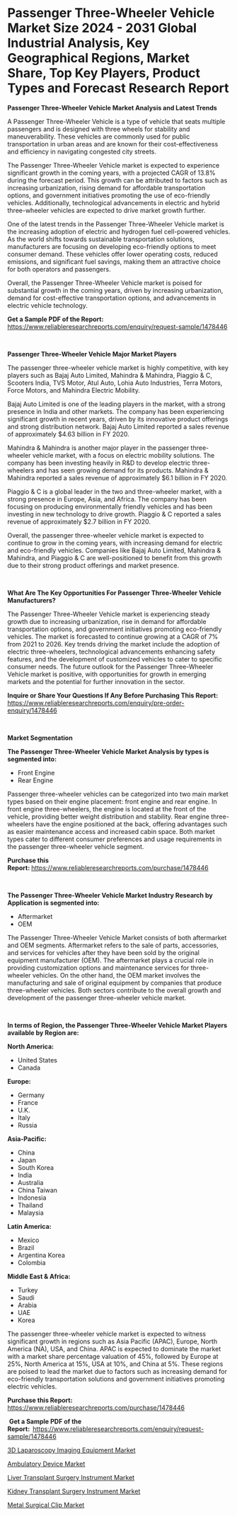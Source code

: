 <p><h1>Passenger Three-Wheeler Vehicle Market Size 2024 - 2031 Global Industrial Analysis, Key Geographical Regions, Market Share, Top Key Players, Product Types and Forecast Research Report</h1></p><p><strong>Passenger Three-Wheeler Vehicle Market Analysis and Latest Trends</strong></p>
<p><p>A Passenger Three-Wheeler Vehicle is a type of vehicle that seats multiple passengers and is designed with three wheels for stability and maneuverability. These vehicles are commonly used for public transportation in urban areas and are known for their cost-effectiveness and efficiency in navigating congested city streets.</p><p>The Passenger Three-Wheeler Vehicle market is expected to experience significant growth in the coming years, with a projected CAGR of 13.8% during the forecast period. This growth can be attributed to factors such as increasing urbanization, rising demand for affordable transportation options, and government initiatives promoting the use of eco-friendly vehicles. Additionally, technological advancements in electric and hybrid three-wheeler vehicles are expected to drive market growth further.</p><p>One of the latest trends in the Passenger Three-Wheeler Vehicle market is the increasing adoption of electric and hydrogen fuel cell-powered vehicles. As the world shifts towards sustainable transportation solutions, manufacturers are focusing on developing eco-friendly options to meet consumer demand. These vehicles offer lower operating costs, reduced emissions, and significant fuel savings, making them an attractive choice for both operators and passengers.</p><p>Overall, the Passenger Three-Wheeler Vehicle market is poised for substantial growth in the coming years, driven by increasing urbanization, demand for cost-effective transportation options, and advancements in electric vehicle technology.</p></p>
<p><strong>Get a Sample PDF of the Report:&nbsp;</strong> <a href="https://www.reliableresearchreports.com/enquiry/request-sample/1478446">https://www.reliableresearchreports.com/enquiry/request-sample/1478446</a></p>
<p>&nbsp;</p>
<p><strong>Passenger Three-Wheeler Vehicle Major Market Players</strong></p>
<p><p>The passenger three-wheeler vehicle market is highly competitive, with key players such as Bajaj Auto Limited, Mahindra & Mahindra, Piaggio & C, Scooters India, TVS Motor, Atul Auto, Lohia Auto Industries, Terra Motors, Force Motors, and Mahindra Electric Mobility. </p><p>Bajaj Auto Limited is one of the leading players in the market, with a strong presence in India and other markets. The company has been experiencing significant growth in recent years, driven by its innovative product offerings and strong distribution network. Bajaj Auto Limited reported a sales revenue of approximately $4.63 billion in FY 2020.</p><p>Mahindra & Mahindra is another major player in the passenger three-wheeler vehicle market, with a focus on electric mobility solutions. The company has been investing heavily in R&D to develop electric three-wheelers and has seen growing demand for its products. Mahindra & Mahindra reported a sales revenue of approximately $6.1 billion in FY 2020.</p><p>Piaggio & C is a global leader in the two and three-wheeler market, with a strong presence in Europe, Asia, and Africa. The company has been focusing on producing environmentally friendly vehicles and has been investing in new technology to drive growth. Piaggio & C reported a sales revenue of approximately $2.7 billion in FY 2020.</p><p>Overall, the passenger three-wheeler vehicle market is expected to continue to grow in the coming years, with increasing demand for electric and eco-friendly vehicles. Companies like Bajaj Auto Limited, Mahindra & Mahindra, and Piaggio & C are well-positioned to benefit from this growth due to their strong product offerings and market presence.</p></p>
<p>&nbsp;</p>
<p><strong>What Are The Key Opportunities For Passenger Three-Wheeler Vehicle Manufacturers?</strong></p>
<p><p>The Passenger Three-Wheeler Vehicle market is experiencing steady growth due to increasing urbanization, rise in demand for affordable transportation options, and government initiatives promoting eco-friendly vehicles. The market is forecasted to continue growing at a CAGR of 7% from 2021 to 2026. Key trends driving the market include the adoption of electric three-wheelers, technological advancements enhancing safety features, and the development of customized vehicles to cater to specific consumer needs. The future outlook for the Passenger Three-Wheeler Vehicle market is positive, with opportunities for growth in emerging markets and the potential for further innovation in the sector.</p></p>
<p><strong>Inquire or Share Your Questions If Any Before Purchasing This Report:</strong> <a href="https://www.reliableresearchreports.com/enquiry/pre-order-enquiry/1478446">https://www.reliableresearchreports.com/enquiry/pre-order-enquiry/1478446</a></p>
<p>&nbsp;</p>
<p><strong>Market Segmentation</strong></p>
<p><strong>The Passenger Three-Wheeler Vehicle Market Analysis by types is segmented into:</strong></p>
<p><ul><li>Front Engine</li><li>Rear Engine</li></ul></p>
<p><p>Passenger three-wheeler vehicles can be categorized into two main market types based on their engine placement: front engine and rear engine. In front engine three-wheelers, the engine is located at the front of the vehicle, providing better weight distribution and stability. Rear engine three-wheelers have the engine positioned at the back, offering advantages such as easier maintenance access and increased cabin space. Both market types cater to different consumer preferences and usage requirements in the passenger three-wheeler vehicle segment.</p></p>
<p><strong>Purchase this Report:&nbsp;</strong><a href="https://www.reliableresearchreports.com/purchase/1478446">https://www.reliableresearchreports.com/purchase/1478446</a></p>
<p>&nbsp;</p>
<p><strong>The Passenger Three-Wheeler Vehicle Market Industry Research by Application is segmented into:</strong></p>
<p><ul><li>Aftermarket</li><li>OEM</li></ul></p>
<p><p>The Passenger Three-Wheeler Vehicle Market consists of both aftermarket and OEM segments. Aftermarket refers to the sale of parts, accessories, and services for vehicles after they have been sold by the original equipment manufacturer (OEM). The aftermarket plays a crucial role in providing customization options and maintenance services for three-wheeler vehicles. On the other hand, the OEM market involves the manufacturing and sale of original equipment by companies that produce three-wheeler vehicles. Both sectors contribute to the overall growth and development of the passenger three-wheeler vehicle market.</p></p>
<p>&nbsp;</p>
<p><strong>In terms of Region, the Passenger Three-Wheeler Vehicle Market Players available by Region are:</strong></p>
<p>
    <p> <strong> North America: </strong>
        <ul>
            <li>United States</li>
            <li>Canada</li>
        </ul>
        </p> 
    <p> <strong> Europe: </strong>
        <ul>
            <li>Germany</li>
            <li>France</li>
            <li>U.K.</li>
            <li>Italy</li>
            <li>Russia</li>
        </ul>
        </p> 
    <p> <strong> Asia-Pacific: </strong>
        <ul>
            <li>China</li>
            <li>Japan</li>
            <li>South Korea</li>
            <li>India</li>
            <li>Australia</li>
            <li>China Taiwan</li>
            <li>Indonesia</li>
            <li>Thailand</li>
            <li>Malaysia</li>
        </ul>
        </p> 
    <p> <strong> Latin America: </strong>
        <ul>
            <li>Mexico</li>
            <li>Brazil</li>
            <li>Argentina Korea</li>
            <li>Colombia</li>
        </ul>
        </p> 
    <p> <strong> Middle East & Africa: </strong>
        <ul>
            <li>Turkey</li>
            <li>Saudi</li>
            <li>Arabia</li>
            <li>UAE</li>
            <li>Korea</li>
        </ul>
    </p>
    </p>
<p><p>The passenger three-wheeler vehicle market is expected to witness significant growth in regions such as Asia Pacific (APAC), Europe, North America (NA), USA, and China. APAC is expected to dominate the market with a market share percentage valuation of 45%, followed by Europe at 25%, North America at 15%, USA at 10%, and China at 5%. These regions are poised to lead the market due to factors such as increasing demand for eco-friendly transportation solutions and government initiatives promoting electric vehicles.</p></p>
<p><strong>Purchase this Report: </strong><a href="https://www.reliableresearchreports.com/purchase/1478446">https://www.reliableresearchreports.com/purchase/1478446</a></p>
<p>&nbsp;<strong>Get a Sample PDF of the Report:&nbsp;&nbsp;</strong><a href="https://www.reliableresearchreports.com/enquiry/request-sample/1478446">https://www.reliableresearchreports.com/enquiry/request-sample/1478446</a></p>
<p><strong></strong></p>
<p><p><a href="https://medium.com/@sophiegrant777/3d-laparoscopy-imaging-equipment-market-report-reveals-the-latest-trends-and-growth-opportunities-de944990d790">3D Laparoscopy Imaging Equipment Market</a></p><p><a href="https://medium.com/@sophiegrant777/analyzing-ambulatory-device-market-global-industry-perspective-and-forecast-2024-to-2031-3b9f7692879d">Ambulatory Device Market</a></p><p><a href="https://medium.com/@sophiegrant777/liver-transplant-surgery-instrument-market-size-cagr-trends-2024-2030-d78531729095">Liver Transplant Surgery Instrument Market</a></p><p><a href="https://medium.com/@sophiegrant777/kidney-transplant-surgery-instrument-market-report-reveals-the-latest-trends-and-growth-e1a60fe2cba7">Kidney Transplant Surgery Instrument Market</a></p><p><a href="https://medium.com/@sophiegrant777/analyzing-metal-surgical-clip-market-global-industry-perspective-and-forecast-2024-to-2031-30b42a9ac109">Metal Surgical Clip Market</a></p></p>